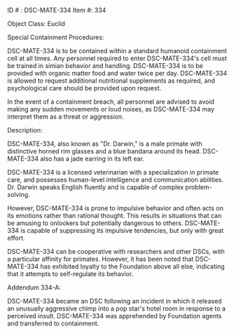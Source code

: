 ID # : DSC-MATE-334
Item #: 334

Object Class: Euclid

Special Containment Procedures:

DSC-MATE-334 is to be contained within a standard humanoid containment cell at all times. Any personnel required to enter DSC-MATE-334's cell must be trained in simian behavior and handling. DSC-MATE-334 is to be provided with organic matter food and water twice per day. DSC-MATE-334 is allowed to request additional nutritional supplements as required, and psychological care should be provided upon request.

In the event of a containment breach, all personnel are advised to avoid making any sudden movements or loud noises, as DSC-MATE-334 may interpret them as a threat or aggression.

Description:

DSC-MATE-334, also known as "Dr. Darwin," is a male primate with distinctive horned rim glasses and a blue bandana around its head. DSC-MATE-334 also has a jade earring in its left ear.

DSC-MATE-334 is a licensed veterinarian with a specialization in primate care, and possesses human-level intelligence and communication abilities. Dr. Darwin speaks English fluently and is capable of complex problem-solving.

However, DSC-MATE-334 is prone to impulsive behavior and often acts on its emotions rather than rational thought. This results in situations that can be amusing to onlookers but potentially dangerous to others. DSC-MATE-334 is capable of suppressing its impulsive tendencies, but only with great effort.

DSC-MATE-334 can be cooperative with researchers and other DSCs, with a particular affinity for primates. However, it has been noted that DSC-MATE-334 has exhibited loyalty to the Foundation above all else, indicating that it attempts to self-regulate its behavior.

Addendum 334-A:

DSC-MATE-334 became an DSC following an incident in which it released an unusually aggressive chimp into a pop star's hotel room in response to a perceived insult. DSC-MATE-334 was apprehended by Foundation agents and transferred to containment.